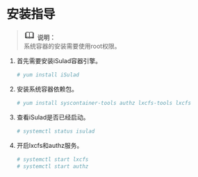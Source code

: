 # 安装指导<a name="ZH-CN_TOPIC_0184808015"></a>

>![](./public_sys-resources/icon-note.gif) **说明：**   
>系统容器的安装需要使用root权限。 

1. 首先需要安装iSulad容器引擎。

    ```bash
    # yum install iSulad
    ```

2. 安装系统容器依赖包。

    ```bash
    # yum install syscontainer-tools authz lxcfs-tools lxcfs
    ```

3. 查看iSulad是否已经启动。

    ```bash
    # systemctl status isulad
    ```

4. 开启lxcfs和authz服务。

    ```bash
    # systemctl start lxcfs
    # systemctl start authz
    ```
